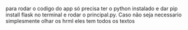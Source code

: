 para rodar o codigo do app só precisa ter o python instalado e dar pip install flask no terminal e rodar o principal.py. Caso não seja necessario simplesmente olhar os hrml eles tem todos os textos
